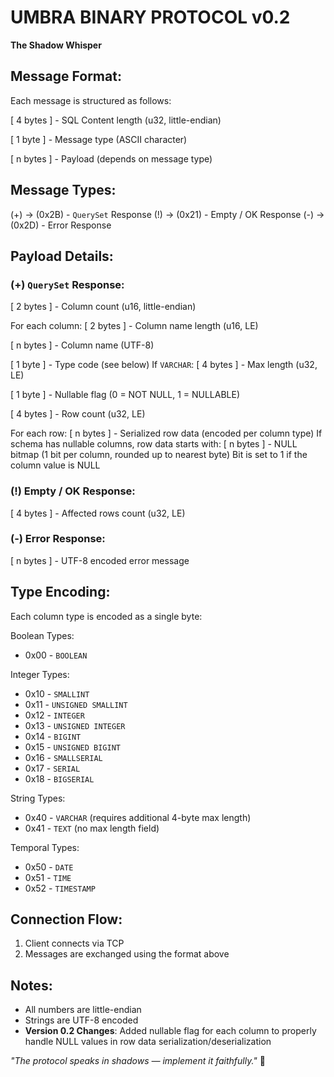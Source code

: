 # UMBRA BINARY PROTOCOL v0.2

**The Shadow Whisper**


## Message Format:

Each message is structured as follows:

[ 4 bytes ] - SQL Content length (u32, little-endian)

[ 1 byte  ] - Message type (ASCII character)

[ n bytes ] - Payload (depends on message type)

## Message Types:

(+) -> (0x2B) - `QuerySet` Response
(!) -> (0x21) - Empty / OK Response
(-) -> (0x2D) - Error Response

## Payload Details:

### (+) `QuerySet` Response:

[ 2 bytes ] - Column count (u16, little-endian)

For each column:
  [ 2 bytes ] - Column name length (u16, LE)

  [ n bytes ] - Column name (UTF-8)

  [ 1 byte  ] - Type code (see below)
      If `VARCHAR`:
        [ 4 bytes ] - Max length (u32, LE)
  
  [ 1 byte  ] - Nullable flag (0 = NOT NULL, 1 = NULLABLE)

[ 4 bytes ] - Row count (u32, LE)

For each row:
  [ n bytes ] - Serialized row data (encoded per column type)
                If schema has nullable columns, row data starts with:
                [ n bytes ] - NULL bitmap (1 bit per column, rounded up to nearest byte)
                              Bit is set to 1 if the column value is NULL

### (!) Empty / OK Response:

[ 4 bytes ] - Affected rows count (u32, LE)

### (-) Error Response:

[ n bytes ] - UTF-8 encoded error message


## Type Encoding:

Each column type is encoded as a single byte:

Boolean Types:
 - 0x00 - `BOOLEAN`

Integer Types:
 - 0x10 - `SMALLINT`
 - 0x11 - `UNSIGNED SMALLINT`
 - 0x12 - `INTEGER`
 - 0x13 - `UNSIGNED INTEGER`
 - 0x14 - `BIGINT`
 - 0x15 - `UNSIGNED BIGINT`
 - 0x16 - `SMALLSERIAL`
 - 0x17 - `SERIAL`
 - 0x18 - `BIGSERIAL`

String Types:
 - 0x40 - `VARCHAR` (requires additional 4-byte max length)
 - 0x41 - `TEXT` (no max length field)

Temporal Types:
 - 0x50 - `DATE`
 - 0x51 - `TIME`
 - 0x52 - `TIMESTAMP`


## Connection Flow:

1. Client connects via TCP
2. Messages are exchanged using the format above

## Notes:

- All numbers are little-endian
- Strings are UTF-8 encoded
- **Version 0.2 Changes**: Added nullable flag for each column to properly handle NULL values in row data serialization/deserialization

*"The protocol speaks in shadows — implement it faithfully."* 🦇


